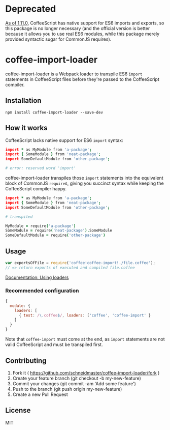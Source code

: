 # Deprecated

[As of 1.11.0](https://github.com/jashkenas/coffeescript/issues/3162#issuecomment-249377792), CoffeeScript has native support for ES6 imports and exports, so this package is no longer necessary (and the official version is better because it allows you to use real ES6 modules, while this package merely provided syntactic sugar for CommonJS requires).

# coffee-import-loader

coffee-import-loader is a Webpack loader to transpile ES6 `import` statements in CoffeeScript files before they're passed to the CoffeeScript compiler.

## Installation

```
npm install coffee-import-loader --save-dev
```

## How it works

CoffeeScript lacks native support for ES6 `import` syntax:

``` coffeescript
import * as MyModule from 'a-package';
import { SomeModule } from 'neat-package';
import SomeDefaultModule from 'other-package';

# error: reserved word 'import'
```

coffee-import-loader transpiles those `import` statements into the equivalent block of CommonJS `require`s, giving you succinct syntax while keeping the CoffeeScript compiler happy.

``` coffeescript
import * as MyModule from 'a-package';
import { SomeModule } from 'neat-package';
import SomeDefaultModule from 'other-package';

# transpiled

MyModule = require('a-package')
SomeModule = require('neat-package').SomeModule
SomeDefaultModule = require('other-package')
```

## Usage

``` javascript
var exportsOfFile = require('coffee!coffee-import!./file.coffee');
// => return exports of executed and compiled file.coffee
```

[Documentation: Using loaders](http://webpack.github.io/docs/using-loaders.html)

### Recommended configuration

``` javascript
{
  module: {
    loaders: [
      { test: /\.coffee$/, loaders: ['coffee', 'coffee-import' }
    ]
  }
}
```

Note that `coffee-import` must come at the end, as `import` statements are not valid CoffeeScript and must be transpiled first.

## Contributing

1. Fork it ( https://github.com/schneidmaster/coffee-import-loader/fork )
2. Create your feature branch (git checkout -b my-new-feature)
3. Commit your changes (git commit -am 'Add some feature')
4. Push to the branch (git push origin my-new-feature)
5. Create a new Pull Request

## License

MIT
